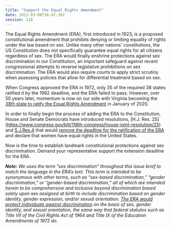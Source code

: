 ```yaml
---
title: "Support the Equal Rights Amendment"
date: 2023-03-08T16:47:30Z
session: 118
---
```

The Equal Rights Amendment (ERA), first introduced in 1923, is a proposed constitutional amendment that prohibits denying or limiting equality of rights under the law based on sex. Unlike many other nations' constitutions, the US Constitution does not specifically guarantee equal rights for all citizens regardless of sex. The ERA would finally enshrine protections against sex discrimination in our Constitution, an important safeguard against recent congressional attempts to reverse legislative prohibitions on sex discrimination. The ERA would also require courts to apply strict scrutiny when assessing policies that allow for differential treatment based on sex. 

When Congress approved the ERA in 1972, only 35 of the required 38 states ratified it by the 1982 deadline, and the ERA failed to pass. However, over 50 years later, momentum is now on our side with Virginia becoming the [38th state to ratify the Equal Rights Amendment](https://www.washingtonpost.com/local/virginia-politics/2020/01/15/0475d51a-36f1-11ea-9541-9107303481a4_story.html) in January of 2020. 

In order to finally begin the process of adding the ERA to the Constitution, House and Senate Democrats have introduced resolutions, [H.J. Res. 25] (https://www.congress.gov/bill/118th-congress/house-joint-resolution/25) and [S.J.Res.4](https://www.congress.gov/bill/118th-congress/senate-joint-resolution/4)
 that would [remove the deadline for the ratification of the ERA](https://www.wsj.com/articles/congress-revives-push-for-equal-rights-amendment-11614434400) and declare that women have equal rights in the United States. 

Now is the time to establish landmark constitutional protections against sex discrimination. Demand your representative support the extension deadline for the ERA.

_**Note:** We uses the term “sex discrimination” throughout this issue brief to match the language in the ERA’s text. This term is intended to be synonymous with other terms, such as “sex-based discrimination,” “gender discrimination,” or “gender-based discrimination,” all of which are intended herein to be comprehensive and inclusive beyond discrimination based solely upon sex assigned at birth to include discrimination based on gender identity, gender expression, and/or sexual orientation. [The ERA would protect individuals against discrimination](https://www.americanprogress.org/issues/women/reports/2020/01/29/479917/equal-rights-amendment-need-know/) on the basis of sex, gender identity, and sexual orientation, the same way that federal statutes such as Title VII of the Civil Rights Act of 1964 and Title IX of the Education Amendments of 1972 do._
